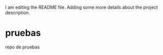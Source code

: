 I am editing the README file. Adding some more details about the project description.
# pruebas
repo de pruebas
